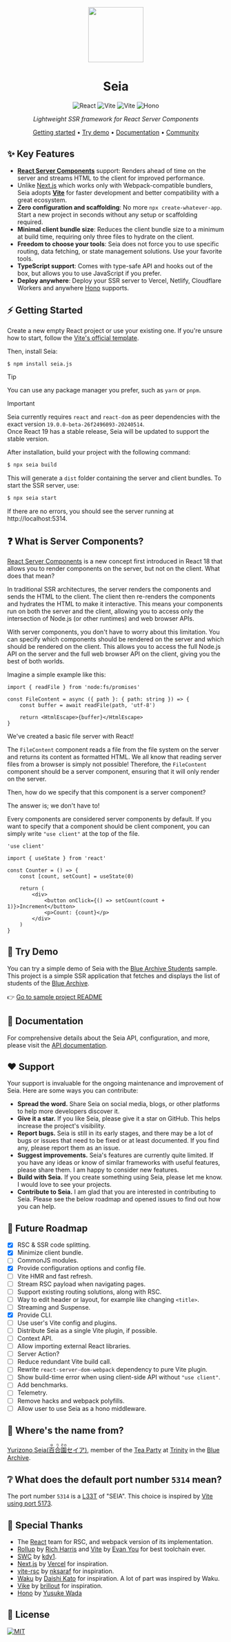 <div align="center">

<img src="https://static.wikia.nocookie.net/blue-archive/images/1/10/Seia_Icon.png" width="128" />

# Seia

![React](https://img.shields.io/badge/react%2019-%2320232a.svg?style=for-the-badge&logo=react&logoColor=%2361DAFB)
![Vite](https://img.shields.io/badge/vite-%23646CFF.svg?style=for-the-badge&logo=vite&logoColor=white)
![Vite](https://img.shields.io/badge/swc-%23F8C557.svg?style=for-the-badge&logo=swc&logoColor=333333)
![Hono](https://img.shields.io/badge/hono-%23E36002.svg?style=for-the-badge&logo=hono&logoColor=white)

_Lightweight SSR framework for React Server Components_

[Getting started](#getting-started) •
[Try demo](./examples/blue-archive-students) •
[Documentation](https://seia.dev) •
[Community](https://github.com/abiriadev/seia/discussions)

</div>

## :sparkles: Key Features

-   **[React Server Components](https://react.dev/reference/rsc/server-components)** support: Renders ahead of time on the server and streams HTML to the client for improved performance.
-   Unlike [Next.js](https://nextjs.org) which works only with Webpack-compatible bundlers, Seia adopts **[Vite](https://vitejs.dev)** for faster development and better compatibility with a great ecosystem.
-   **Zero configuration and scaffolding**: No more `npx create-whatever-app`. Start a new project in seconds without any setup or scaffolding required.
-   **Minimal client bundle size**: Reduces the client bundle size to a minimum at build time, requiring only three files to hydrate on the client.
-   **Freedom to choose your tools**: Seia does not force you to use specific routing, data fetching, or state management solutions. Use your favorite tools.
-   **TypeScript support**: Comes with type-safe API and hooks out of the box, but allows you to use JavaScript if you prefer.
-   **Deploy anywhere**: Deploy your SSR server to Vercel, Netlify, Cloudflare Workers and anywhere [Hono](https://hono.dev) supports.

## :zap: Getting Started

Create a new empty React project or use your existing one. If you're unsure how to start, follow the [Vite's official template](https://vitejs.dev/guide/#scaffolding-your-first-vite-project).

Then, install Seia:

```sh
$ npm install seia.js
```

> [!TIP]
> You can use any package manager you prefer, such as `yarn` or `pnpm`.

> [!IMPORTANT]  
> Seia currently requires `react` and `react-dom` as peer dependencies with the exact version `19.0.0-beta-26f2496093-20240514`.  
> Once React 19 has a stable release, Seia will be updated to support the stable version.

After installation, build your project with the following command:

```sh
$ npx seia build
```

This will generate a `dist` folder containing the server and client bundles. To start the SSR server, use:

```sh
$ npx seia start
```

If there are no errors, you should see the server running at http://localhost:5314.

## :question: What is Server Components?

[React Server Components](https://react.dev/reference/rsc/server-components) is a new concept first introduced in React 18 that allows you to render components on the server, but not on the client. What does that mean?

In traditional SSR architectures, the server renders the components and sends the HTML to the client. The client then re-renders the components and hydrates the HTML to make it interactive. This means your components run on both the server and the client, allowing you to access only the intersection of Node.js (or other runtimes) and web browser APIs.

With server components, you don't have to worry about this limitation. You can specify which components should be rendered on the server and which should be rendered on the client. This allows you to access the full Node.js API on the server and the full web browser API on the client, giving you the best of both worlds.

Imagine a simple example like this:

```tsx
import { readFile } from 'node:fs/promises'

const FileContent = async ({ path }: { path: string }) => {
	const buffer = await readFile(path, 'utf-8')

	return <HtmlEscape>{buffer}</HtmlEscape>
}
```

We've created a basic file server with React!

The `FileContent` component reads a file from the file system on the server and returns its content as formatted HTML. We all know that reading server files from a browser is simply not possible! Therefore, the `FileContent` component should be a server component, ensuring that it will only render on the server.

Then, how do we specify that this component is a server component?

The answer is; we don't have to!

Every components are considered server components by default. If you want to specify that a component should be client component, you can simply write `"use client"` at the top of the file.

```tsx
'use client'

import { useState } from 'react'

const Counter = () => {
	const [count, setCount] = useState(0)

	return (
		<div>
			<button onClick={() => setCount(count + 1)}>Increment</button>
			<p>Count: {count}</p>
		</div>
	)
}
```

## :rocket: Try Demo

You can try a simple demo of Seia with the [Blue Archive Students](./examples/blue-archive-students) sample. This project is a simple SSR application that fetches and displays the list of students of the [Blue Archive](https://bluearchive.nexon.com/home).

:point_right: [Go to sample project README](./examples/blue-archive-students)

## :book: Documentation

For comprehensive details about the Seia API, configuration, and more, please visit the [API documentation](https://seia.dev).

## :heart: Support

Your support is invaluable for the ongoing maintenance and improvement of Seia. Here are some ways you can contribute:

-   **Spread the word.** Share Seia on social media, blogs, or other platforms to help more developers discover it.
-   **Give it a star.** If you like Seia, please give it a star on GitHub. This helps increase the project's visibility.
-   **Report bugs.** Seia is still in its early stages, and there may be a lot of bugs or issues that need to be fixed or at least documented. If you find any, please report them as an issue.
-   **Suggest improvements.** Seia's features are currently quite limited. If you have any ideas or know of similar frameworks with useful features, please share them. I am happy to consider new features.
-   **Build with Seia.** If you create something using Seia, please let me know. I would love to see your projects.
-   **Contribute to Seia.** I am glad that you are interested in contributing to Seia. Please see the below roadmap and opened issues to find out how you can help.

## :memo: Future Roadmap

-   [x] RSC & SSR code splitting.
-   [x] Minimize client bundle.
-   [ ] CommonJS modules.
-   [x] Provide configuration options and config file.
-   [ ] Vite HMR and fast refresh.
-   [ ] Stream RSC payload when navigating pages.
-   [ ] Support existing routing solutions, along with RSC.
-   [ ] Way to edit header or layout, for example like changing `<title>`.
-   [ ] Streaming and Suspense.
-   [x] Provide CLI.
-   [ ] Use user's Vite config and plugins.
-   [ ] Distribute Seia as a single Vite plugin, if possible.
-   [ ] Context API.
-   [ ] Allow importing external React libraries.
-   [ ] Server Action?
-   [ ] Reduce redundant Vite build call.
-   [ ] Rewrite `react-server-dom-webpack` dependency to pure Vite plugin.
-   [ ] Show build-time error when using client-side API without `"use client"`.
-   [ ] Add benchmarks.
-   [ ] Telemetry.
-   [ ] Remove hacks and webpack polyfills.
-   [ ] Allow user to use Seia as a hono middleware.

## :raising_hand: Where's the name from?

[Yurizono Seia(<ruby>百合<rt>ゆり</rt></ruby><ruby>園<rt>ぞの</rt></ruby>セイア)](https://bluearchive.fandom.com/wiki/Yurizono_Seia), member of the [Tea Party](https://bluearchive.fandom.com/wiki/Tea_Party) at [Trinity](https://bluearchive.fandom.com/wiki/Trinity_General_School) in the [Blue Archive](https://bluearchive.nexon.com/home).

## :grey_question: What does the default port number `5314` mean?

The port number `5314` is a [L33T](https://en.wikipedia.org/wiki/Leet) of "SEIA". This choice is inspired by [Vite using port 5173](https://github.com/vitejs/vite/pull/8148).

## :pray: Special Thanks

-   The [React](https://react.dev) team for RSC, and webpack version of its implementation.
-   [Rollup](https://rollupjs.org) by [Rich Harris](https://github.com/Rich-Harris) and [Vite](https://vitejs.dev) by [Evan You](https://evanyou.me) for best toolchain ever.
-   [SWC](https://swc.rs) by [kdy1](https://github.com/kdy1).
-   [Next.js](https://nextjs.org/) by [Vercel](https://vercel.com) for inspiration.
-   [vite-rsc](https://github.com/cyco130/vite-rsc) by [nksaraf](https://github.com/nksaraf) for inspiration.
-   [Waku](https://github.com/dai-shi/waku) by [Daishi Kato](https://github.com/dai-shi) for inspiration. A lot of part was inspired by Waku.
-   [Vike](https://vike.dev) by [brillout](https://github.com/brillout) for inspiration.
-   [Hono](https://hono.dev/) by [Yusuke Wada](https://yusu.ke)

## :scroll: License

[![MIT](https://img.shields.io/github/license/abiriadev/pia?color=fab359&style=for-the-badge)](./LICENSE)
